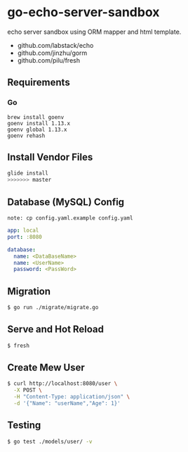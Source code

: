 # go-echo-server-sandbox

echo server sandbox using ORM mapper and html template.

- github.com/labstack/echo
- github.com/jinzhu/gorm
- github.com/pilu/fresh


## Requirements

### Go

```
brew install goenv
goenv install 1.13.x
goenv global 1.13.x
goenv rehash
```

## Install Vendor Files

```sh
glide install
>>>>>>> master
```

## Database (MySQL) Config

`note: cp config.yaml.example config.yaml`

``` yaml
app: local
port: :8080

database:
  name: <DataBaseName>
  name: <UserName>
  password: <PassWord>
```

## Migration

``` sh
$ go run ./migrate/migrate.go
```

## Serve and Hot Reload

``` sh
$ fresh
```

## Create Mew User

``` sh
$ curl http://localhost:8080/user \
  -X POST \
  -H "Content-Type: application/json" \
  -d '{"Name": "userName","Age": 1}'
```

## Testing

``` sh
$ go test ./models/user/ -v
```
